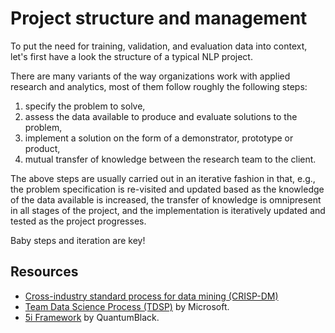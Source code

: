 # Project structure and management

To put the need for training, validation, and evaluation data into context, let's first have a look the structure of a
typical NLP project.

There are many variants of the way organizations work with applied research and analytics, most of them follow roughly
the following steps:

1. specify the problem to solve, 
1. assess the data available to produce and evaluate solutions to the problem,
1. implement a solution on the form of a demonstrator, prototype or product,
1. mutual transfer of knowledge between the research team to the client.

The above steps are usually carried out in an iterative fashion in that, e.g., the problem specification is re-visited 
and updated based as the knowledge of the data available is increased, the transfer of knowledge is omnipresent in all
stages of the project, and the implementation is iteratively updated and tested as the project progresses.

Baby steps and iteration are key! 

## Resources

* [Cross-industry standard process for data mining (CRISP-DM)](https://en.wikipedia.org/wiki/Cross-industry_standard_process_for_data_mining)
* [Team Data Science Process (TDSP)](https://docs.microsoft.com/en-us/azure/machine-learning/team-data-science-process/lifecycle) by Microsoft.
* [5i Framework](https://medium.com/quantumblack/the-protocol-series-articulating-the-lifecycle-of-an-analytics-use-case-with-the-5i-framework-9959b0306eee) by QuantumBlack.
